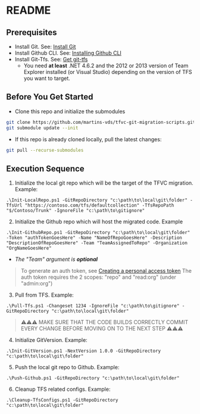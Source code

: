 # README

## Prerequisites

- Install Git. See: [Install Git](https://github.com/git-guides/install-git#install-git)
- Install Github CLI. See: [Installing Github CLI](https://github.com/cli/cli#installation)
- Install Git-Tfs. See: [Get git-tfs](https://github.com/git-tfs/git-tfs#get-git-tfs)
    - You need **at least** .NET 4.6.2 and the 2012 or 2013 version of Team Explorer installed (or Visual Studio) depending on the version of TFS you want to target.
## Before You Get Started
- Clone this repo and initialize the submodules
```bash
git clone https://github.com/martins-vds/tfvc-git-migration-scripts.git
git submodule update --init
```
- If this repo is already cloned locally, pull the latest changes:
```bash
git pull --recurse-submodules
```

## Execution Sequence
1. Initialize the local git repo which will be the target of the TFVC migration. Example:
```posh
.\Init-LocalRepo.ps1 -GitRepoDirectory "c:\path\to\local\git\folder" -TfsUrl "https://contoso.com/tfs/defaultcollection" -TfsRepoPath "$/Contoso/Trunk" -IgnoreFile "c:\path\to\gitignore"
```
2. Initialize the Github repo which will host the migrated code. Example
```posh
.\Init-GithubRepo.ps1 -GitRepoDirectory "c:\path\to\local\git\folder" -Token "authTokenGoesHere" -Name "NameOfRepoGoesHere" -Description "DescriptionOfRepoGoesHere" -Team "TeamAssignedToRepo" -Organization "OrgNameGoesHere"
```

- *The "Team" argument is **optional***

> To generate an auth token, see [Creating a personal access token](https://docs.github.com/en/free-pro-team@latest/github/authenticating-to-github/creating-a-personal-access-token)
> The auth token requires the 2 scopes: "repo" and "read:org" (under "admin:org")

3. Pull from TFS. Example:
```posh
.\Pull-Tfs.ps1 -Changeset 1234 -IgnoreFile "c:\path\to\gitignore" -GitRepoDirectory "c:\path\to\local\git\folder"
```
> :warning::warning::warning:
> MAKE SURE THAT THE CODE BUILDS CORRECTLY
> COMMIT EVERY CHANGE BEFORE MOVING ON TO THE NEXT STEP
> :warning::warning::warning:

4. Initialize GitVersion. Example:
```posh
.\Init-GitVersion.ps1 -NextVersion 1.0.0 -GitRepoDirectory "c:\path\to\local\git\folder"
```
5. Push the local git repo to Github. Example:
```posh
.\Push-Github.ps1 -GitRepoDirectory "c:\path\to\local\git\folder"
```
6. Cleanup TFS related configs. Example:
```posh
.\Cleanup-TfsConfigs.ps1 -GitRepoDirectory "c:\path\to\local\git\folder"
```